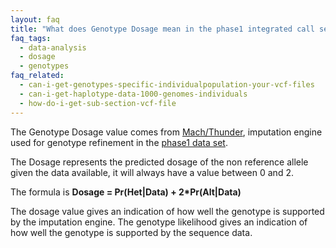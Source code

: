 ```yaml
---
layout: faq
title: "What does Genotype Dosage mean in the phase1 integrated call set?"
faq_tags:
  - data-analysis
  - dosage
  - genotypes
faq_related:
  - can-i-get-genotypes-specific-individualpopulation-your-vcf-files
  - can-i-get-haplotype-data-1000-genomes-individuals
  - how-do-i-get-sub-section-vcf-file
---
```

                    
The Genotype Dosage value comes from [Mach/Thunder](http://genome.sph.umich.edu/wiki/UMAKE), imputation engine used for genotype refinement in the [phase1 data set](http://ftp.1000genomes.ebi.ac.uk/vol1/ftp/phase1/analysis_results/integrated_call_sets/). 

The Dosage represents the predicted dosage of the non reference allele given the data available, it will always have a value between 0 and 2.

The formula is **Dosage = Pr(Het|Data) + 2*Pr(Alt|Data)**

The dosage value gives an indication of how well the genotype is supported by the imputation engine. The genotype likelihood gives an indication of how well the genotype is supported by the sequence data.
